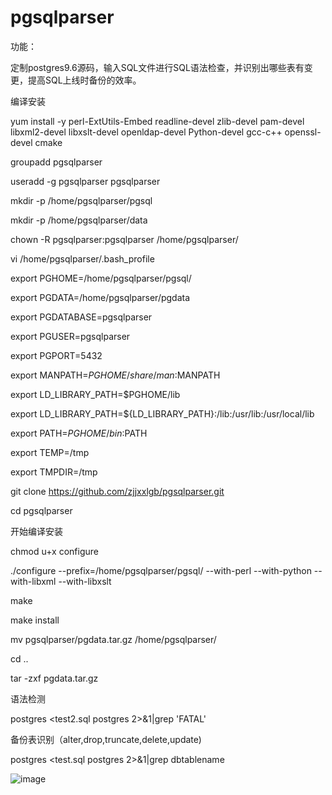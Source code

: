 # pgsqlparser

功能：

定制postgres9.6源码，输入SQL文件进行SQL语法检查，并识别出哪些表有变更，提高SQL上线时备份的效率。

编译安装

yum install -y perl-ExtUtils-Embed readline-devel zlib-devel pam-devel libxml2-devel libxslt-devel openldap-devel Python-devel gcc-c++   openssl-devel cmake

groupadd pgsqlparser

useradd -g pgsqlparser pgsqlparser


mkdir -p /home/pgsqlparser/pgsql

mkdir -p /home/pgsqlparser/data

chown -R pgsqlparser:pgsqlparser /home/pgsqlparser/


vi /home/pgsqlparser/.bash_profile

export PGHOME=/home/pgsqlparser/pgsql/

export PGDATA=/home/pgsqlparser/pgdata

export PGDATABASE=pgsqlparser

export PGUSER=pgsqlparser

export PGPORT=5432

export MANPATH=$PGHOME/share/man:$MANPATH

export LD_LIBRARY_PATH=$PGHOME/lib

export LD_LIBRARY_PATH=${LD_LIBRARY_PATH}:/lib:/usr/lib:/usr/local/lib

export PATH=$PGHOME/bin:$PATH

export TEMP=/tmp

export TMPDIR=/tmp


git clone https://github.com/zjjxxlgb/pgsqlparser.git


cd pgsqlparser

开始编译安装

chmod u+x configure

./configure --prefix=/home/pgsqlparser/pgsql/  --with-perl --with-python --with-libxml --with-libxslt

 make
 
 make install


mv pgsqlparser/pgdata.tar.gz /home/pgsqlparser/

cd ..

tar -zxf pgdata.tar.gz

语法检测

postgres  <test2.sql postgres 2>&1|grep 'FATAL'

备份表识别（alter,drop,truncate,delete,update)

postgres  <test.sql postgres 2>&1|grep dbtablename


 ![image](https://github.com/zjjxxlgb/pgsqlparser/blob/master/readme.JPG)
